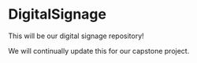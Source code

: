 DigitalSignage
==============

This will be our digital signage repository! 

We will continually update this for our capstone project.
